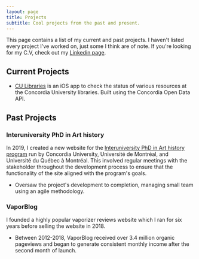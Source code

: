 ```yaml
---
layout: page
title: Projects
subtitle: Cool projects from the past and present.
---
```


This page contains a list of my current and past projects. I haven't listed every project I've worked on, just some I think are of note. If you're looking for my C.V, check out my [Linkedin page](https://www.linkedin.com/in/markjamesm/).


## Current Projects

- [CU Libraries](https://github.com/markjamesm/CU-Libraries) is an iOS app to check the status of various resources at the Concordia University libraries. Built using the Concordia Open Data API.

## Past Projects

### Interuniversity PhD in Art history

In 2019, I created a new website for the [Interuniversity PhD in Art history program](http://docinterhar.org) run by Concordia University, Université de Montréal, and Université du Québec à Montréal. This involved regular meetings with the stakeholder throughout the development process to ensure that the functionality of the site aligned with the program's goals.  

- Oversaw the project's development to completion, managing small team using an agile methodology.

### VaporBlog

I founded a highly popular vaporizer reviews website which I ran for six years before selling the website in 2018. 

- Between 2012-2018, VaporBlog received over 3.4 million organic pageviews and began to generate consistent monthly income after the second month of launch.
